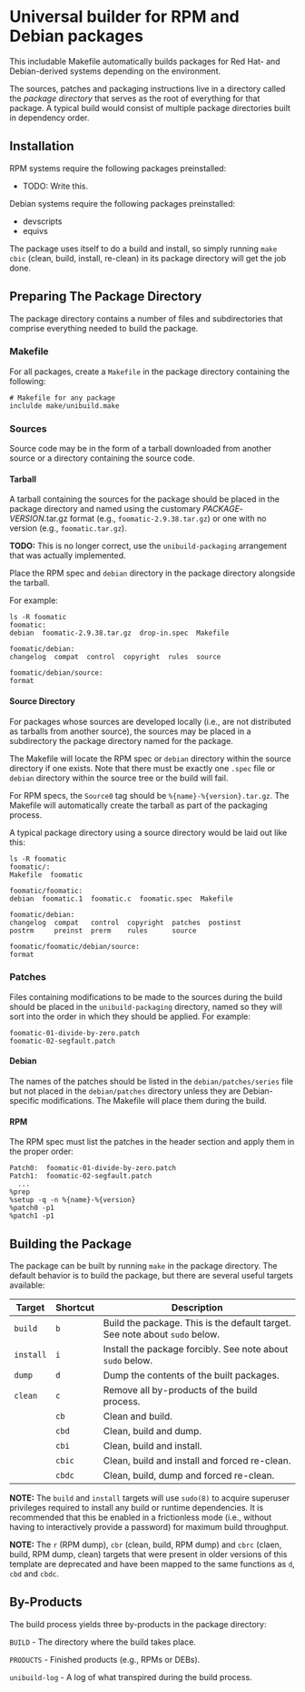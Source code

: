 # Universal builder for RPM and Debian packages

This includable Makefile automatically builds packages for Red Hat-
and Debian-derived systems depending on the environment.

The sources, patches and packaging instructions live in a directory
called the _package directory_ that serves as the root of everything
for that package.  A typical build would consist of multiple package
directories built in dependency order.

## Installation

RPM systems require the following packages preinstalled:

 * TODO: Write this.

Debian systems require the following packages preinstalled:

 * devscripts
 * equivs

The package uses itself to do a build and install, so simply running
`make cbic` (clean, build, install, re-clean) in its package directory
will get the job done.


## Preparing The Package Directory

The package directory contains a number of files and subdirectories
that comprise everything needed to build the package.


### Makefile

For all packages, create a `Makefile` in the package directory
containing the following:

```
# Makefile for any package
inclulde make/unibuild.make
```


### Sources

Source code may be in the form of a tarball downloaded from another
source or a directory containing the source code.


#### Tarball

A tarball containing the sources for the package should be placed in
the package directory and named using the customary
_PACKAGE_-_VERSION_.tar.gz format (e.g., `foomatic-2.9.38.tar.gz`) or
one with no version (e.g., `foomatic.tar.gz`).


**TODO:** This is no longer correct, use the `unibuild-packaging`
  arrangement that was actually implemented.

Place the RPM spec and `debian` directory in the package directory
alongside the tarball.

For example:
```
ls -R foomatic
foomatic:
debian  foomatic-2.9.38.tar.gz  drop-in.spec  Makefile

foomatic/debian:
changelog  compat  control  copyright  rules  source

foomatic/debian/source:
format
```

#### Source Directory

For packages whose sources are developed locally (i.e., are not
distributed as tarballs from another source), the sources may be
placed in a subdirectory the package directory named for the package.

The Makefile will locate the RPM spec or `debian` directory within the
source directory if one exists.  Note that there must be exactly one
`.spec` file or `debian` directory within the source tree or the build
will fail.

For RPM specs, the `Source0` tag should be
`%{name}-%{version}.tar.gz`.  The Makefile will automatically create
the tarball as part of the packaging process.

A typical package directory using a source directory would be laid out
like this:

```
ls -R foomatic
foomatic/:
Makefile  foomatic

foomatic/foomatic:
debian  foomatic.1  foomatic.c  foomatic.spec  Makefile

foomatic/debian:
changelog  compat   control  copyright  patches  postinst
postrm     preinst  prerm    rules      source

foomatic/foomatic/debian/source:
format
```

### Patches

Files containing modifications to be made to the sources during the
build should be placed in the `unibuild-packaging` directory, named so
they will sort into the order in which they should be applied.  For
example:

```
foomatic-01-divide-by-zero.patch
foomatic-02-segfault.patch
```
#### Debian

The names of the patches should be listed in the
`debian/patches/series` file but not placed in the `debian/patches`
directory unless they are Debian-specific modifications.  The Makefile
will place them during the build.


#### RPM

The RPM spec must list the patches in the header section and apply
them in the proper order:

```
Patch0:  foomatic-01-divide-by-zero.patch
Patch1:  foomatic-02-segfault.patch
  ...
%prep
%setup -q -n %{name}-%{version}
%patch0 -p1
%patch1 -p1
```



## Building the Package

The package can be built by running `make` in the package directory.
The default behavior is to build the package, but there are several
useful targets available:


| Target | Shortcut | Description |
|--------|----------|-------------|
| `build` | `b` | Build the package.  This is the default target.  See note about `sudo` below.|
| `install` | `i` | Install the package forcibly.  See note about `sudo` below.|
| `dump` | `d` | Dump the contents of the built packages. |
| `clean` | `c` | Remove all by-products of the build process. |
| | `cb` | Clean and build. |
| | `cbd` | Clean, build and dump. |
| | `cbi` | Clean, build and install. |
| | `cbic` | Clean, build and install and forced re-clean. |
| | `cbdc` | Clean, build, dump and forced re-clean. |


**NOTE:** The `build` and `install` targets will use `sudo(8)` to
acquire superuser privileges required to install any build or runtime
dependencies.  It is recommended that this be enabled in a
frictionless mode (i.e., without having to interactively provide a
password) for maximum build throughput.

**NOTE:** The `r` (RPM dump), `cbr` (clean, build, RPM dump) and
`cbrc` (claen, build, RPM dump, clean) targets that were present in
older versions of this template are deprecated and have been mapped to
the same functions as `d`, `cbd` and `cbdc`.


## By-Products

The build process yields three by-products in the package directory:

`BUILD` - The directory where the build takes place.

`PRODUCTS` - Finished products (e.g., RPMs or DEBs).

`unibuild-log` - A log of what transpired during the build process.
